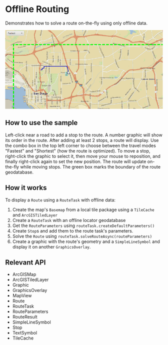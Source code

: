 <h1>Offline Routing</h1>

<p>Demonstrates how to solve a route on-the-fly using only offline data.</p>

<p><img src="OfflineRouting.gif"/></p>

<h2>How to use the sample</h2>

<p>Left-click near a road to add a stop to the route. A number graphic will show its order in the route. After 
adding at least 2 stops, a route will display. Use the combo box in the top left corner to choose between the travel 
modes "Fastest" and "Shortest" (how the route is optimized). To move a stop, right-click the graphic to select it, 
then move your mouse to reposition, and finally right-click again to set the new position. The route will update 
on-the-fly while moving stops. The green box marks the boundary of the route geodatabase.</p>

<h2>How it works</h2>

<p>To display a <code>Route</code> using a <code>RouteTask</code> with offline data:</p>

<ol>
  <li>Create the map's <code>Basemap</code> from a local tile package using a <code>TileCache</code> and <code>ArcGISTiledLayer</code></li>
  <li>Create a <code>RouteTask</code> with an offline locator geodatabase</li>
  <li>Get the <code>RouteParameters</code> using <code>routeTask.createDefaultParameters()</code></li>
  <li>Create <code>Stop</code>s and add them to the route task's parameters.</li>
  <li>Solve the <code>Route</code> using <code>routeTask.solveRouteAsync(routeParameters)</code></li>
  <li>Create a graphic with the route's geometry and a <code>SimpleLineSymbol</code> and display it on another 
  <code>GraphicsOverlay</code>.</li>
</ol>

<h2>Relevant API</h2>

<ul>
  <li>ArcGISMap</li>
  <li>ArcGISTiledLayer</li>
  <li>Graphic</li>
  <li>GraphicsOverlay</li>
  <li>MapView</li>
  <li>Route</li>
  <li>RouteTask</li>
  <li>RouteParameters</li>
  <li>RouteResult</li>
  <li>SimpleLineSymbol</li>
  <li>Stop</li>
  <li>TextSymbol</li>
  <li>TileCache</li>
</ul>
